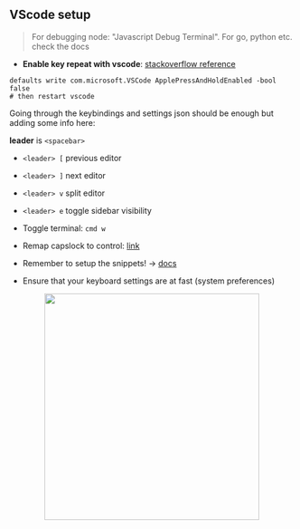 ## VScode setup

<blockquote>
  For debugging node: "Javascript Debug Terminal". For go, python etc. check the docs
</blockquote>

- **Enable key repeat with vscode**: [stackoverflow reference](https://stackoverflow.com/questions/39972335/how-do-i-press-and-hold-a-key-and-have-it-repeat-in-vscode)

```shell
defaults write com.microsoft.VSCode ApplePressAndHoldEnabled -bool false
# then restart vscode
```

Going through the keybindings and settings json should be enough but adding some info here:

**leader** is `<spacebar>`

- `<leader> [` previous editor
- `<leader> ]` next editor
- `<leader> v` split editor
- `<leader> e` toggle sidebar visibility

- Toggle terminal: `cmd w`
- Remap capslock to control: [link](https://dev.to/andy4thehuynh/vim-tip-remap-caps-lock-to-control-3ih8)

- Remember to setup the snippets! -> [docs](https://code.visualstudio.com/docs/editor/userdefinedsnippets#:~:text=In%20Visual%20Studio%20Code%2C%20snippets,Snippet%20in%20the%20Command%20Palette.&text=tabCompletion%22%3A%20%22on%22%20%2C,Tab%20to%20insert%20a%20snippet.)
- Ensure that your keyboard settings are at fast (system preferences)

<p align="center"> <img src="https://user-images.githubusercontent.com/22555088/139585698-956a4554-1fac-4dba-867d-4d6a1508b1ab.png" height=400 width=380>  </p>
